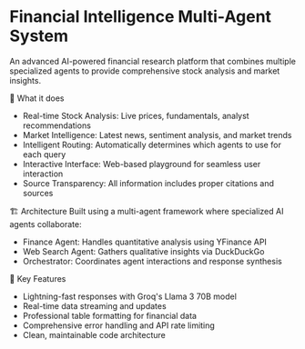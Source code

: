 # Financial Intelligence Multi-Agent System

An advanced AI-powered financial research platform that combines multiple specialized agents to provide comprehensive stock analysis and market insights.

🎯 What it does
- Real-time Stock Analysis: Live prices, fundamentals, analyst recommendations
- Market Intelligence: Latest news, sentiment analysis, and market trends  
- Intelligent Routing: Automatically determines which agents to use for each query
- Interactive Interface: Web-based playground for seamless user interaction
- Source Transparency: All information includes proper citations and sources

🏗️ Architecture
Built using a multi-agent framework where specialized AI agents collaborate:
- Finance Agent: Handles quantitative analysis using YFinance API
- Web Search Agent: Gathers qualitative insights via DuckDuckGo
- Orchestrator: Coordinates agent interactions and response synthesis

 🚀 Key Features
- Lightning-fast responses with Groq's Llama 3 70B model
- Real-time data streaming and updates
- Professional table formatting for financial data
- Comprehensive error handling and API rate limiting
- Clean, maintainable code architecture
